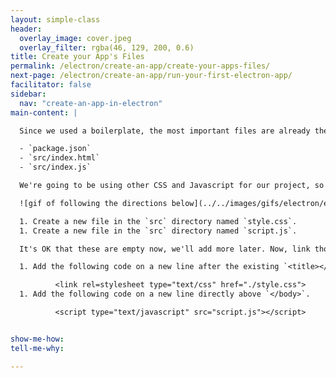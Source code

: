 ```yaml
---
layout: simple-class
header:
  overlay_image: cover.jpeg
  overlay_filter: rgba(46, 129, 200, 0.6)
title: Create your App's Files
permalink: /electron/create-an-app/create-your-apps-files/
next-page: /electron/create-an-app/run-your-first-electron-app/
facilitator: false
sidebar:
  nav: "create-an-app-in-electron"
main-content: |

  Since we used a boilerplate, the most important files are already there. These files are:

  - `package.json`
  - `src/index.html`
  - `src/index.js`

  We're going to be using other CSS and Javascript for our project, so let's add those files now.

  ![gif of following the directions below](../../images/gifs/electron/electron1-create-files.gif)

  1. Create a new file in the `src` directory named `style.css`.
  1. Create a new file in the `src` directory named `script.js`.

  It's OK that these are empty now, we'll add more later. Now, link those files to the main `index.html` by adding the following lines of code to `index.html`:

  1. Add the following code on a new line after the existing `<title></title>` tags.

          <link rel=stylesheet type="text/css" href="./style.css">
  1. Add the following code on a new line directly above `</body>`.

          <script type="text/javascript" src="script.js"></script>


show-me-how:
tell-me-why:

---
```

